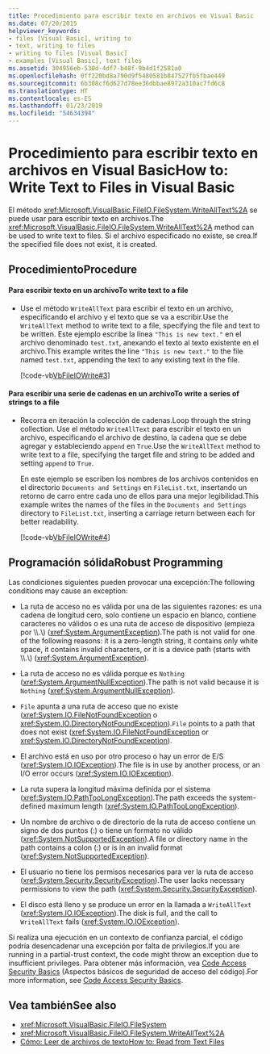 ```yaml
---
title: Procedimiento para escribir texto en archivos en Visual Basic
ms.date: 07/20/2015
helpviewer_keywords:
- files [Visual Basic], writing to
- text, writing to files
- writing to files [Visual Basic]
- examples [Visual Basic], text files
ms.assetid: 304956eb-530d-4df7-b48f-9b4d1f2581a0
ms.openlocfilehash: 0ff220bd8a790d9f5480581b847527fb5fbae449
ms.sourcegitcommit: 6b308cf6d627d78ee36dbbae8972a310ac7fd6c8
ms.translationtype: HT
ms.contentlocale: es-ES
ms.lasthandoff: 01/23/2019
ms.locfileid: "54634394"
---
```

# <a name="how-to-write-text-to-files-in-visual-basic"></a><span data-ttu-id="708db-102">Procedimiento para escribir texto en archivos en Visual Basic</span><span class="sxs-lookup"><span data-stu-id="708db-102">How to: Write Text to Files in Visual Basic</span></span>
<span data-ttu-id="708db-103">El método <xref:Microsoft.VisualBasic.FileIO.FileSystem.WriteAllText%2A> se puede usar para escribir texto en archivos.</span><span class="sxs-lookup"><span data-stu-id="708db-103">The <xref:Microsoft.VisualBasic.FileIO.FileSystem.WriteAllText%2A> method can be used to write text to files.</span></span> <span data-ttu-id="708db-104">Si el archivo especificado no existe, se crea.</span><span class="sxs-lookup"><span data-stu-id="708db-104">If the specified file does not exist, it is created.</span></span>  
  
## <a name="procedure"></a><span data-ttu-id="708db-105">Procedimiento</span><span class="sxs-lookup"><span data-stu-id="708db-105">Procedure</span></span>  
  
#### <a name="to-write-text-to-a-file"></a><span data-ttu-id="708db-106">Para escribir texto en un archivo</span><span class="sxs-lookup"><span data-stu-id="708db-106">To write text to a file</span></span>  
  
-   <span data-ttu-id="708db-107">Use el método `WriteAllText` para escribir el texto en un archivo, especificando el archivo y el texto que se va a escribir.</span><span class="sxs-lookup"><span data-stu-id="708db-107">Use the `WriteAllText` method to write text to a file, specifying the file and text to be written.</span></span> <span data-ttu-id="708db-108">Este ejemplo escribe la línea `"This is new text."` en el archivo denominado `test.txt`, anexando el texto al texto existente en el archivo.</span><span class="sxs-lookup"><span data-stu-id="708db-108">This example writes the line `"This is new text."` to the file named `test.txt`, appending the text to any existing text in the file.</span></span>  
  
     [!code-vb[VbFileIOWrite#3](../../../../visual-basic/developing-apps/programming/drives-directories-files/codesnippet/VisualBasic/how-to-write-text-to-files_1.vb)]  
  
#### <a name="to-write-a-series-of-strings-to-a-file"></a><span data-ttu-id="708db-109">Para escribir una serie de cadenas en un archivo</span><span class="sxs-lookup"><span data-stu-id="708db-109">To write a series of strings to a file</span></span>  
  
-   <span data-ttu-id="708db-110">Recorra en iteración la colección de cadenas.</span><span class="sxs-lookup"><span data-stu-id="708db-110">Loop through the string collection.</span></span> <span data-ttu-id="708db-111">Use el método `WriteAllText` para escribir el texto en un archivo, especificando el archivo de destino, la cadena que se debe agregar y estableciendo `append` en `True`.</span><span class="sxs-lookup"><span data-stu-id="708db-111">Use the `WriteAllText` method to write text to a file, specifying the target file and string to be added and setting `append` to `True`.</span></span>  
  
     <span data-ttu-id="708db-112">En este ejemplo se escriben los nombres de los archivos contenidos en el directorio `Documents and Settings` en `FileList.txt`, insertando un retorno de carro entre cada uno de ellos para una mejor legibilidad.</span><span class="sxs-lookup"><span data-stu-id="708db-112">This example writes the names of the files in the `Documents and Settings` directory to `FileList.txt`, inserting a carriage return between each for better readability.</span></span>  
  
     [!code-vb[VbFileIOWrite#4](../../../../visual-basic/developing-apps/programming/drives-directories-files/codesnippet/VisualBasic/how-to-write-text-to-files_2.vb)]  
  
## <a name="robust-programming"></a><span data-ttu-id="708db-113">Programación sólida</span><span class="sxs-lookup"><span data-stu-id="708db-113">Robust Programming</span></span>  
 <span data-ttu-id="708db-114">Las condiciones siguientes pueden provocar una excepción:</span><span class="sxs-lookup"><span data-stu-id="708db-114">The following conditions may cause an exception:</span></span>  
  
-   <span data-ttu-id="708db-115">La ruta de acceso no es válida por una de las siguientes razones: es una cadena de longitud cero, solo contiene un espacio en blanco, contiene caracteres no válidos o es una ruta de acceso de dispositivo (empieza por \\\\.\\) (<xref:System.ArgumentException>).</span><span class="sxs-lookup"><span data-stu-id="708db-115">The path is not valid for one of the following reasons: it is a zero-length string, it contains only white space, it contains invalid characters, or it is a device path (starts with \\\\.\\) (<xref:System.ArgumentException>).</span></span>  
  
-   <span data-ttu-id="708db-116">La ruta de acceso no es válida porque es `Nothing` (<xref:System.ArgumentNullException>).</span><span class="sxs-lookup"><span data-stu-id="708db-116">The path is not valid because it is `Nothing` (<xref:System.ArgumentNullException>).</span></span>  
  
-   <span data-ttu-id="708db-117">`File` apunta a una ruta de acceso que no existe (<xref:System.IO.FileNotFoundException> o <xref:System.IO.DirectoryNotFoundException>).</span><span class="sxs-lookup"><span data-stu-id="708db-117">`File` points to a path that does not exist (<xref:System.IO.FileNotFoundException> or <xref:System.IO.DirectoryNotFoundException>).</span></span>  
  
-   <span data-ttu-id="708db-118">El archivo está en uso por otro proceso o hay un error de E/S (<xref:System.IO.IOException>).</span><span class="sxs-lookup"><span data-stu-id="708db-118">The file is in use by another process, or an I/O error occurs (<xref:System.IO.IOException>).</span></span>  
  
-   <span data-ttu-id="708db-119">La ruta supera la longitud máxima definida por el sistema (<xref:System.IO.PathTooLongException>).</span><span class="sxs-lookup"><span data-stu-id="708db-119">The path exceeds the system-defined maximum length (<xref:System.IO.PathTooLongException>).</span></span>  
  
-   <span data-ttu-id="708db-120">Un nombre de archivo o de directorio de la ruta de acceso contiene un signo de dos puntos (:) o tiene un formato no válido (<xref:System.NotSupportedException>).</span><span class="sxs-lookup"><span data-stu-id="708db-120">A file or directory name in the path contains a colon (:) or is in an invalid format (<xref:System.NotSupportedException>).</span></span>  
  
-   <span data-ttu-id="708db-121">El usuario no tiene los permisos necesarios para ver la ruta de acceso (<xref:System.Security.SecurityException>).</span><span class="sxs-lookup"><span data-stu-id="708db-121">The user lacks necessary permissions to view the path (<xref:System.Security.SecurityException>).</span></span>  
  
-   <span data-ttu-id="708db-122">El disco está lleno y se produce un error en la llamada a `WriteAllText` (<xref:System.IO.IOException>).</span><span class="sxs-lookup"><span data-stu-id="708db-122">The disk is full, and the call to `WriteAllText` fails (<xref:System.IO.IOException>).</span></span>  
  
 <span data-ttu-id="708db-123">Si realiza una ejecución en un contexto de confianza parcial, el código podría desencadenar una excepción por falta de privilegios.</span><span class="sxs-lookup"><span data-stu-id="708db-123">If you are running in a partial-trust context, the code might throw an exception due to insufficient privileges.</span></span> <span data-ttu-id="708db-124">Para obtener más información, vea [Code Access Security Basics](../../../../framework/misc/code-access-security-basics.md) (Aspectos básicos de seguridad de acceso del código).</span><span class="sxs-lookup"><span data-stu-id="708db-124">For more information, see [Code Access Security Basics](../../../../framework/misc/code-access-security-basics.md).</span></span>  
  
## <a name="see-also"></a><span data-ttu-id="708db-125">Vea también</span><span class="sxs-lookup"><span data-stu-id="708db-125">See also</span></span>
- <xref:Microsoft.VisualBasic.FileIO.FileSystem>
- <xref:Microsoft.VisualBasic.FileIO.FileSystem.WriteAllText%2A>
- [<span data-ttu-id="708db-126">Cómo: Leer de archivos de texto</span><span class="sxs-lookup"><span data-stu-id="708db-126">How to: Read from Text Files</span></span>](../../../../visual-basic/developing-apps/programming/drives-directories-files/how-to-read-from-text-files.md)
